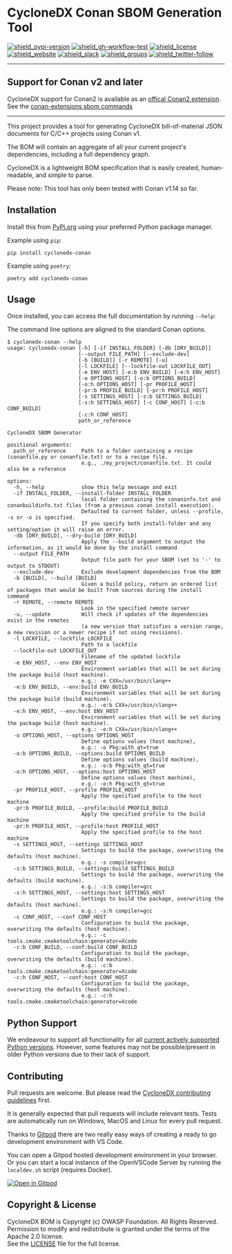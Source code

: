 # CycloneDX Conan SBOM Generation Tool

[![shield_pypi-version]][link_pypi]
[![shield_gh-workflow-test]][link_gh-workflow-test]
[![shield_license]][license_file]  
[![shield_website]][link_website]
[![shield_slack]][link_slack]
[![shield_groups]][link_discussion]
[![shield_twitter-follow]][link_twitter]

----

## Support for Conan v2 and later
CycloneDX support for Conan2 is available as an [offical Conan2 extension](https://github.com/conan-io/conan-extensions#readme). 
See the [conan-extensions sbom commands](https://github.com/conan-io/conan-extensions/blob/main/extensions/commands/sbom/README.md)

----

This project provides a tool for generating CycloneDX bill-of-material JSON documents for C/C++ projects using Conan v1.

The BOM will contain an aggregate of all your current project's dependencies, including a full dependency graph.

CycloneDX is a lightweight BOM specification that is easily created, human-readable, and simple to parse.

Please note: This tool has only been tested with Conan v1.14 so far.

## Installation

Install this from [PyPi.org][link_pypi] using your preferred Python package manager.

Example using `pip`:

```shell
pip install cyclonedx-conan
```

Example using `poetry`:

```shell
poetry add cyclonedx-conan
```

## Usage

Once installed, you can access the full documentation by running `--help`:

The command line options are aligned to the standard Conan options.

```shellSession
$ cyclonedx-conan --help
usage: cyclonedx-conan [-h] [-if INSTALL_FOLDER] [-db [DRY_BUILD]]
                       [--output FILE_PATH] [--exclude-dev]
                       [-b [BUILD]] [-r REMOTE] [-u]
                       [-l LOCKFILE] [--lockfile-out LOCKFILE_OUT]
                       [-e ENV_HOST] [-e:b ENV_BUILD] [-e:h ENV_HOST]
                       [-o OPTIONS_HOST] [-o:b OPTIONS_BUILD]
                       [-o:h OPTIONS_HOST] [-pr PROFILE_HOST]
                       [-pr:b PROFILE_BUILD] [-pr:h PROFILE_HOST]
                       [-s SETTINGS_HOST] [-s:b SETTINGS_BUILD]
                       [-s:h SETTINGS_HOST] [-c CONF_HOST] [-c:b CONF_BUILD]
                       [-c:h CONF_HOST]
                       path_or_reference

CycloneDX SBOM Generator

positional arguments:
  path_or_reference     Path to a folder containing a recipe (conanfile.py or conanfile.txt) or to a recipe file.
                        e.g., ./my_project/conanfile.txt. It could also be a reference

options:
  -h, --help            show this help message and exit
  -if INSTALL_FOLDER, --install-folder INSTALL_FOLDER
                        local folder containing the conaninfo.txt and conanbuildinfo.txt files (from a previous conan install execution).
                        Defaulted to current folder, unless --profile, -s or -o is specified.
                        If you specify both install-folder and any setting/option it will raise an error.
  -db [DRY_BUILD], --dry-build [DRY_BUILD]
                        Apply the --build argument to output the information, as it would be done by the install command
  --output FILE_PATH
                        Output file path for your SBOM (set to '-' to output to STDOUT)
  --exclude-dev         Exclude development dependencies from the BOM
  -b [BUILD], --build [BUILD]
                        Given a build policy, return an ordered list of packages that would be built from sources during the install command
  -r REMOTE, --remote REMOTE
                        Look in the specified remote server
  -u, --update          Will check if updates of the dependencies exist in the remotes 
                        (a new version that satisfies a version range, a new revision or a newer recipe if not using revisions).
  -l LOCKFILE, --lockfile LOCKFILE
                        Path to a lockfile
  --lockfile-out LOCKFILE_OUT
                        Filename of the updated lockfile
  -e ENV_HOST, --env ENV_HOST
                        Environment variables that will be set during the package build (host machine).
                        e.g.: -e CXX=/usr/bin/clang++
  -e:b ENV_BUILD, --env:build ENV_BUILD
                        Environment variables that will be set during the package build (build machine).
                        e.g.: -e:b CXX=/usr/bin/clang++
  -e:h ENV_HOST, --env:host ENV_HOST
                        Environment variables that will be set during the package build (host machine).
                        e.g.: -e:h CXX=/usr/bin/clang++
  -o OPTIONS_HOST, --options OPTIONS_HOST
                        Define options values (host machine),
                        e.g.: -o Pkg:with_qt=true
  -o:b OPTIONS_BUILD, --options:build OPTIONS_BUILD
                        Define options values (build machine),
                        e.g.: -o:b Pkg:with_qt=true
  -o:h OPTIONS_HOST, --options:host OPTIONS_HOST
                        Define options values (host machine),
                        e.g.: -o:h Pkg:with_qt=true
  -pr PROFILE_HOST, --profile PROFILE_HOST
                        Apply the specified profile to the host machine
  -pr:b PROFILE_BUILD, --profile:build PROFILE_BUILD
                        Apply the specified profile to the build machine
  -pr:h PROFILE_HOST, --profile:host PROFILE_HOST
                        Apply the specified profile to the host machine
  -s SETTINGS_HOST, --settings SETTINGS_HOST
                        Settings to build the package, overwriting the defaults (host machine).
                        e.g.: -s compiler=gcc
  -s:b SETTINGS_BUILD, --settings:build SETTINGS_BUILD
                        Settings to build the package, overwriting the defaults (build machine).
                        e.g.: -s:b compiler=gcc
  -s:h SETTINGS_HOST, --settings:host SETTINGS_HOST
                        Settings to build the package, overwriting the defaults (host machine).
                        e.g.: -s:h compiler=gcc
  -c CONF_HOST, --conf CONF_HOST
                        Configuration to build the package, overwriting the defaults (host machine).
                        e.g.: -c tools.cmake.cmaketoolchain:generator=Xcode
  -c:b CONF_BUILD, --conf:build CONF_BUILD
                        Configuration to build the package, overwriting the defaults (build machine).
                        e.g.: -c:b tools.cmake.cmaketoolchain:generator=Xcode
  -c:h CONF_HOST, --conf:host CONF_HOST
                        Configuration to build the package, overwriting the defaults (host machine).
                        e.g.: -c:h tools.cmake.cmaketoolchain:generator=Xcode
```

## Python Support

We endeavour to support all functionality for all [current actively supported Python versions](https://www.python.org/downloads/).
However, some features may not be possible/present in older Python versions due to their lack of support.

## Contributing

Pull requests are welcome. But please read the
[CycloneDX contributing guidelines](https://github.com/CycloneDX/.github/blob/master/CONTRIBUTING.md) first.

It is generally expected that pull requests will include relevant tests.
Tests are automatically run on Windows, MacOS and Linux for every pull request.

Thanks to [Gitpod](https://gitpod.io/) there are two really easy ways of
creating a ready to go development environment with VS Code.

You can open a Gitpod hosted development environment in your browser. Or you
can start a local instance of the OpenVSCode Server by running the
`localdev.sh` script (requires Docker).

[![Open in Gitpod](https://gitpod.io/button/open-in-gitpod.svg)](https://gitpod.io/#https://github.com/CycloneDX/cyclonedx-conan)

## Copyright & License

CycloneDX BOM is Copyright (c) OWASP Foundation. All Rights Reserved.  
Permission to modify and redistribute is granted under the terms of the Apache 2.0 license.  
See the [LICENSE][license_file] file for the full license.

[license_file]: https://github.com/CycloneDX/cyclonedx-conan/blob/main/LICENSE
[chaneglog_file]: https://github.com/CycloneDX/cyclonedx-conan/blob/main/CHANGELOG.md

[link_gh-workflow-test]: https://github.com/CycloneDX/cyclonedx-conan/actions/workflows/ci.yml?query=branch%3Amain
[link_pypi]: https://pypi.org/project/cyclonedx-conan/
[link_website]: https://cyclonedx.org/
[link_slack]: https://cyclonedx.org/slack/invite
[link_discussion]: https://groups.io/g/CycloneDX
[link_twitter]: https://twitter.com/CycloneDX_Spec

[shield_gh-workflow-test]: https://img.shields.io/github/actions/workflow/status/CycloneDX/cyclonedx-conan/ci.yml?branch=main&logo=GitHub&logoColor=white "build"
[shield_pypi-version]: https://img.shields.io/pypi/v/cyclonedx-conan?logo=pypi&logoColor=white&label=PyPI "PyPI"
[shield_license]: https://img.shields.io/github/license/CycloneDX/cyclonedx-conan?logo=open%20source%20initiative&logoColor=white "license"
[shield_website]: https://img.shields.io/badge/https://-cyclonedx.org-blue.svg "homepage"
[shield_slack]: https://img.shields.io/badge/slack-join-blue?logo=Slack&logoColor=white "slack join"
[shield_groups]: https://img.shields.io/badge/discussion-groups.io-blue.svg "groups discussion"
[shield_twitter-follow]: https://img.shields.io/badge/Twitter-follow-blue?logo=Twitter&logoColor=white "twitter follow"

